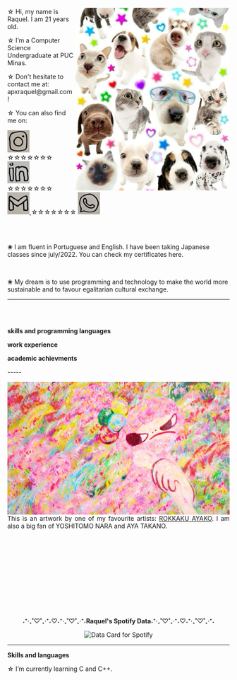 <div>
  
  <div>
  <img align="right" src="img/doguinhos.jpg"
    width="350"/>
  </div>
  
  <div align="left">
    <p>☆ Hi, my name is Raquel. I am 21 years old.</p>
    <p>☆ I’m a Computer Science Undergraduate at PUC Minas.</p>
    <p>☆ Don't hesitate to contact me at: apxraquel@gmail.com !</p>
    <p>☆ You can also find me on: </p>
  </div>

  <div align="left">
    <a href="https://www.instagram.com/raksmotta/" target="_blank">
      <img src="img/1nsta.jpg" width="50px" height="50px">         
    </a>
  ☆☆☆☆☆☆☆     
    <a href="https://www.linkedin.com/in/raquel-motta-159249268/" target="_blank">
      <img src="img/l1nk.jpg" width="50px" height="50px">
    </a>
  ☆☆☆☆☆☆☆     
    <a href="mailto:apxraquel@gmail.com" target="_blank">
      <img src="img/gmail.jpg" width="50px" height="50px">
    </a>
  ☆☆☆☆☆☆☆     
  <a href="https://wa.me/5531982603232" target="_blank">
    <img src="img/wpp.jpg" width="50px" height="50px">
  </a>
  </div>
  
<br/><br/>

  <div align="left">
    <p>❀ I am fluent in Portuguese and English. I have been taking Japanese classes since july/2022. You can check my certificates here.</p>
    <br/>
    <p>❀ My dream is to use programming and technology to make the world more sustainable and to favour egalitarian cultural exchange.</p>   
  </div>
  
</div>

-----

<br/><br/>

<div>

**skills and programming languages**

**work experience**

**academic achievments**

</div>
-----

<div>
  <img align="left" src="img/Ayako-Rokkaku-2017-025cropped.jpg"
    width="600" 
    height="300"/>

  <div align="right">
    <p align="justify">This is an artwork by one of my favourite artists: <a href="https://rokkakuayako.com/">ROKKAKU AYAKO</a>. I am also a big fan of YOSHITOMO NARA and AYA TAKANO.</p>
  </div>
</div>

<br/><br/><br/><br/><br/><br/><br/><br/><br/><br/>

<div align="center">
  <p>˖⁺‧₊˚♡˚₊‧⁺˖♡︎˖⁺‧₊˚♡˚₊‧⁺˖<b>Raquel's Spotify Data</b>˖⁺‧₊˚♡˚₊‧⁺˖♡︎˖⁺‧₊˚♡˚₊‧⁺˖</p>
    <img height="400" src="https://data-card-for-spotify.herokuapp.com/api/card?user_id=raquelmotta2003" alt="Data Card for Spotify">
</div>

-----

<div align="left">
  <p><b>Skills and languages</b></p>
  <p>☆ I’m currently learning C and C++.</p>
</div>

<!---
raksmotta/raksmotta is a ✨ special ✨ repository because its `README.md` (this file) appears on your GitHub profile.
You can click the Preview link to take a look at your changes.
--->
